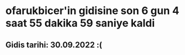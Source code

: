 # ofarukbicer'in gidisine son 6 gun 4 saat 55 dakika 59 saniye kaldi

## Gidis tarihi: 30.09.2022 :(